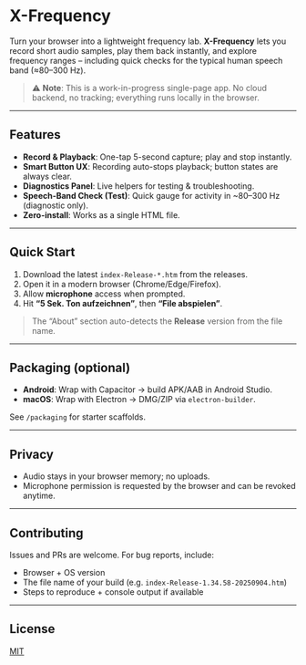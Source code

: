 # X-Frequency

Turn your browser into a lightweight frequency lab. **X-Frequency** lets you record short audio samples, play them back instantly, and explore frequency ranges – including quick checks for the typical human speech band (≈80–300 Hz).

> ⚠️ **Note**: This is a work-in-progress single-page app. No cloud backend, no tracking; everything runs locally in the browser.

---

## Features

- **Record & Playback**: One-tap 5-second capture; play and stop instantly.
- **Smart Button UX**: Recording auto-stops playback; button states are always clear.
- **Diagnostics Panel**: Live helpers for testing & troubleshooting.
- **Speech-Band Check (Test)**: Quick gauge for activity in ~80–300 Hz (diagnostic only).
- **Zero-install**: Works as a single HTML file.

---

## Quick Start

1. Download the latest `index-Release-*.htm` from the releases.
2. Open it in a modern browser (Chrome/Edge/Firefox).
3. Allow **microphone** access when prompted.
4. Hit **“5 Sek. Ton aufzeichnen”**, then **“File abspielen”**.

> The “About” section auto-detects the **Release** version from the file name.

---

## Packaging (optional)

- **Android**: Wrap with Capacitor → build APK/AAB in Android Studio.
- **macOS**: Wrap with Electron → DMG/ZIP via `electron-builder`.

See `/packaging` for starter scaffolds.

---

## Privacy

- Audio stays in your browser memory; no uploads.
- Microphone permission is requested by the browser and can be revoked anytime.

---

## Contributing

Issues and PRs are welcome. For bug reports, include:
- Browser + OS version
- The file name of your build (e.g. `index-Release-1.34.58-20250904.htm`)
- Steps to reproduce + console output if available

---

## License

[MIT](./LICENSE)
